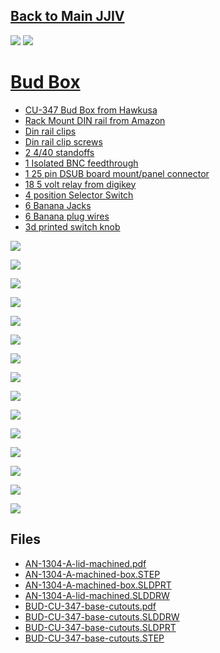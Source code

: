 ## [Back to Main JJIV](../)

![](images/qrcode.png)
![](images/qrcode-page.png)

# [Bud Box](https://github.com/lafefspietz/jjiv/tree/main/bud-box)

 - [CU-347 Bud Box from Hawkusa](https://www.hawkusa.com/manufacturers/bud/enclosures/cu-347)
 - [Rack Mount DIN rail from Amazon](https://www.amazon.com/WatchfulEyE-Mounting-Bracket-Aluminum-Oxidation/dp/B08F4WQX1Z)
 - [Din rail clips](https://www.digikey.com/en/products/detail/phoenix-contact/1201578/290934)
 - [Din rail clip screws](https://www.amazon.com/uxcell-100pcs-Stainless-Tapping-Screws/dp/B01M0P3EUK)
 - [2 4/40 standoffs](https://www.mcmaster.com/91075A462/)
 - [1 Isolated BNC feedthrough](https://www.digikey.com/en/products/detail/amphenol-rf/112431/1011725)
 - [1 25 pin DSUB board mount/panel connector](https://www.digikey.com/en/products/detail/assmann-wsw-components/A-DF-25-PP-Z/1241794)
 - [18 5 volt relay from digikey](https://www.digikey.com/en/products/detail/comus-international/3570-1331-053/7497099)
 - [4 position Selector Switch](https://www.digikey.com/en/products/detail/c-k/A10405RNZQ/3751696) 
 - [6 Banana Jacks](https://www.digikey.com/en/products/detail/cinch-connectivity-solutions-johnson/108-0907-001/5932)
 - [6 Banana plug wires](https://www.digikey.com/en/products/detail/pomona-electronics/B-12-4/737916)
 - [3d printed switch knob](knob.stl)


![](images/base-dimensioned-drawing.png)

![](images/lid-drawing.png)

![](images/digikey-bud-box-screenshot.png)

![](images/box-drawing-1.png)

![](images/box-drawing-2.png)


![](images/box-drawing-dimensions-hilight.png)


![](images/threaded-spacers.png)

![](images/DSUB-pins-bluefors.png)

![](images/dsub-connector.png)

![](images/banana-digikey-screenshot.png)

![](images/banana-connector-drawing.png)

![](images/knob.png)

[![](images/din-rail-screws-amazon.png)](https://www.amazon.com/WatchfulEyE-Mounting-Bracket-Aluminum-Oxidation/dp/B08F4WQX1Z)

[![](images/din-rail-amazon.png)](https://www.amazon.com/uxcell-100pcs-Stainless-Tapping-Screws/dp/B01M0P3EUK)

[![](images/din-clip-digikey.png)](https://www.digikey.com/en/products/detail/phoenix-contact/1201578/290934)


## Files

 - [AN-1304-A-lid-machined.pdf](AN-1304-A-lid-machined.pdf)
 - [AN-1304-A-machined-box.STEP](AN-1304-A-machined-box.STEP)
 - [AN-1304-A-machined-box.SLDPRT](AN-1304-A-machined-box.SLDPRT)
 - [AN-1304-A-lid-machined.SLDDRW](AN-1304-A-lid-machined.SLDDRW)
 - [BUD-CU-347-base-cutouts.pdf](BUD-CU-347-base-cutouts.pdf)
 - [BUD-CU-347-base-cutouts.SLDDRW](BUD-CU-347-base-cutouts.SLDDRW)
 - [BUD-CU-347-base-cutouts.SLDPRT](BUD-CU-347-base-cutouts.SLDPRT)
 - [BUD-CU-347-base-cutouts.STEP](BUD-CU-347-base-cutouts.STEP)


